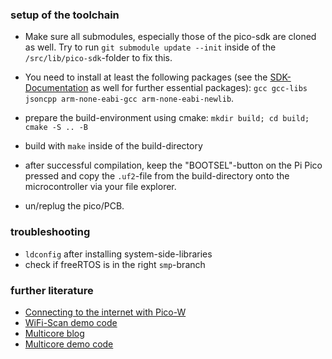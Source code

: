 ### setup of the toolchain
- Make sure all submodules, especially those of the pico-sdk are cloned as well. Try to run `git submodule update --init` inside of the `/src/lib/pico-sdk`-folder to fix this.

- You need to install at least the following packages (see the [SDK-Documentation](https://github.com/raspberrypi/pico-sdk) as well for further essential packages): `gcc gcc-libs jsoncpp arm-none-eabi-gcc arm-none-eabi-newlib`.

- prepare the build-environment using cmake: `mkdir build; cd build; cmake -S .. -B `
- build with `make` inside of the build-directory
- after successful compilation, keep the "BOOTSEL"-button on the Pi Pico pressed and copy the `.uf2`-file from the build-directory onto the microcontroller via your file explorer.
- un/replug the pico/PCB.


### troubleshooting

- `ldconfig` after installing system-side-libraries
- check if freeRTOS is in the right `smp`-branch

### further literature
- [Connecting to the internet with Pico-W](https://datasheets.raspberrypi.com/picow/connecting-to-the-internet-with-pico-w.pdf)
- [WiFi-Scan demo code](https://github.com/raspberrypi/pico-examples/blob/master/pico_w/wifi/wifi_scan)
- [Multicore blog](https://ghubcoder.github.io/posts/using-multiple-cores-pico-freertos/)
- [Multicore demo code](https://github.com/raspberrypi/pico-examples/blob/master/multicore/multicore_runner_queue/multicore_runner_queue.c)